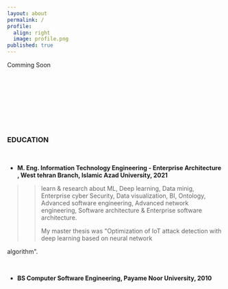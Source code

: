 ```yaml
---
layout: about
permalink: /
profile:
  align: right
  image: profile.png
published: true
---
```


Comming Soon


<!--
[Gradfolio](https://github.com/jitinnair1/gradfolio){:target="_blank"} is a responsive, dark-mode ready Jekyll theme designed keeping academia in mind. The easiest way to install the theme is to fork it using GitHub. Check the README file for [instructions](https://github.com/jitinnair1/gradfolio#installation){:target="_blank"}.
<!--
If you want to use this space to write your biography here, edit the `index.md` file. You can put a picture in, too. Rename your picture to `profile.png` and put it in the `assets/images/` folder.
<!--
The social-icons footer can be used to link profiles from GitHub, OrcID and ReasearchGate aprart form the usual Twitter, LinkedIn and Facebook. You can add your user ID in the `_config.yml` file to link your accounts.
-->


<br><br><br><br><br><br><br>

### EDUCATION
​
* <strong> M. Eng. Information Technology Engineering - Enterprise Architecture ,  West tehran Branch, Islamic Azad University, 2021 </strong>

>><p>learn & research about ML, Deep learning, Data minig, Enterprise cyber Security, Data visualization, BI, Ontology, Advanced software engineering, Advanced network engineering, Software architecture & Enterprise software architecture.</p>
>><p>My  master thesis was "Optimization of IoT attack detection with deep learning based on neural network 
algorithm". </p>
​
* <strong> BS Computer Software Engineering, Payame Noor University, 2010 </strong>

